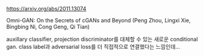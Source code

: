 https://arxiv.org/abs/2011.13074

Omni-GAN: On the Secrets of cGANs and Beyond (Peng Zhou, Lingxi Xie, Bingbing Ni, Cong Geng, Qi Tian)

auxillary classifier, projection discriminator를 대체할 수 있는 새로운 conditional gan. class label과 adversarial loss를 더 직접적으로 연결했다는 느낌인데...